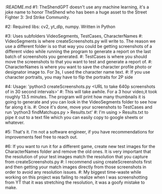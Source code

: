 :README.md
#1: TheShendGPT doesn't use any machine learning, it's a joke name to honor TheShend who has been a huge asset to the Street Fighter 3: 3rd Strike Community.

#2: Required libs: cv2, yt_dlp, numpy. Written in Python

#3: Uses subfolders VideoSegments, TestCases, CharacterNames
#:	VideoSegments is where createScreenshots.py will write to. The reason we use a different folder is so that way you could be getting screenshots of a different video while running the program to generate a report on the last batch of screenshots you generated.
#:	TestCases is where you should move the screenshots to that you want to test and generate a report of.
#:	CharacterNames is where you want to save the character profile photo or designator image to. For 3s, I used the character name text.
#:	If you use character portraits, you may have to flip the portraits for 2P side

#4: Usage: 'python3 createScreenshots.py <URL to take 640p screenshots of in 30 second intervals>'
#:	This will take awhile. For a 3 hour video,it took roughly 13.5 minutes. The program will print how many thumbnails it is going to generate and you can look in the VideoSegments folder to see how far along it is.
#:	Once it's done, move your screenshots to TestCases and run 'python3 findMatchups.py <URL> > Results.txt' 
#:	I'm using > Results.txt to pipe it out to a text file which you can easily copy to google sheets or whatever.

#5:	That's it. I'm not a software engineer, if you have recommendations for improvements feel free to reach out.

#6: If you want to run it for a different game, create new test images for the CharacterNames folder and remove the old ones. It is very important that the resolution of your test images match the resolution that you capture from createScreenshots.py
#:	I recommend using createScreenshots first and then getting your match images directly from those screenshots in order to avoid any resolution issues.
#:	My biggest time-waste while working on this project was failing to realize when I was screenshotting from YT that it was stretching the resolution, it was a goofy mistake to make.